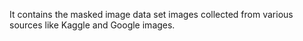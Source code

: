 It contains the masked image data set images collected from various sources like Kaggle and Google images.
